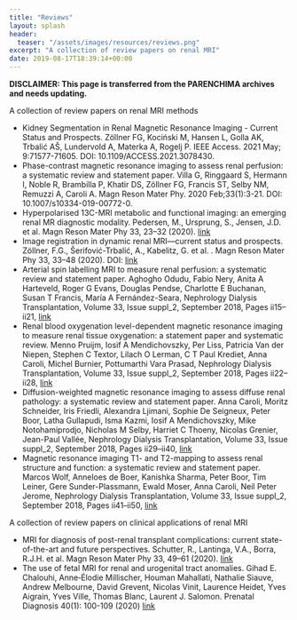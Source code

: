 ```yaml
---
title: "Reviews"
layout: splash
header:
  teaser: "/assets/images/resources/reviews.png"
excerpt: "A collection of review papers on renal MRI"
date: 2019-08-17T18:39:14+00:00
---
```


**DISCLAIMER: This page is transferred from the PARENCHIMA archives and needs updating.**

A collection of review papers on renal MRI methods

- Kidney Segmentation in Renal Magnetic Resonance Imaging - Current Status and Prospects. Zöllner FG, Kociński M, Hansen L, Golla AK, Trbalić AŠ, Lundervold A, Materka A, Rogelj P. IEEE Access. 2021 May; 9:71577-71605. DOI: 10.1109/ACCESS.2021.3078430.
- Phase-contrast magnetic resonance imaging to assess renal perfusion: a systematic review and statement paper. Villa G, Ringgaard S, Hermann I, Noble R, Brambilla P, Khatir DS, Zöllner FG, Francis ST, Selby NM, Remuzzi A, Caroli A. Magn Reson Mater Phy. 2020 Feb;33(1):3-21. DOI: 10.1007/s10334-019-00772-0.
- Hyperpolarised 13C-MRI metabolic and functional imaging: an emerging renal MR diagnostic modality. Pedersen, M., Ursprung, S., Jensen, J.D. et al.  Magn Reson Mater Phy 33, 23–32 (2020). [link](https://doi.org/10.1007/s10334-019-00801-y)
- Image registration in dynamic renal MRI—current status and prospects. Zöllner, F.G., Šerifović-Trbalić, A., Kabelitz, G. et al. . Magn Reson Mater Phy 33, 33–48 (2020). DOI: [link](https://doi.org/10.1007/s10334-019-00782-y)
- Arterial spin labelling MRI to measure renal perfusion: a systematic review and statement paper. Aghogho Odudu, Fabio Nery, Anita A Harteveld, Roger G Evans, Douglas Pendse, Charlotte E Buchanan, Susan T Francis, María A Fernández-Seara, Nephrology Dialysis Transplantation, Volume 33, Issue suppl_2, September 2018, Pages ii15–ii21, [link](https://doi.org/10.1093/ndt/gfy180)
- Renal blood oxygenation level-dependent magnetic resonance imaging to measure renal tissue oxygenation: a statement paper and systematic review. Menno Pruijm, Iosif A Mendichovszky, Per Liss, Patricia Van der Niepen, Stephen C Textor, Lilach O Lerman, C T Paul Krediet, Anna Caroli, Michel Burnier, Pottumarthi Vara Prasad, Nephrology Dialysis Transplantation, Volume 33, Issue suppl_2, September 2018, Pages ii22–ii28, [link](https://doi.org/10.1093/ndt/gfy243)
- Diffusion-weighted magnetic resonance imaging to assess diffuse renal pathology: a systematic review and statement paper. Anna Caroli, Moritz Schneider, Iris Friedli, Alexandra Ljimani, Sophie De Seigneux, Peter Boor, Latha Gullapudi, Isma Kazmi, Iosif A Mendichovszky, Mike Notohamiprodjo, Nicholas M Selby, Harriet C Thoeny, Nicolas Grenier, Jean-Paul Vallée, Nephrology Dialysis Transplantation, Volume 33, Issue suppl_2, September 2018, Pages ii29–ii40, [link](https://doi.org/10.1093/ndt/gfy163)
- Magnetic resonance imaging T1- and T2-mapping to assess renal structure and function: a systematic review and statement paper. Marcos Wolf, Anneloes de Boer, Kanishka Sharma, Peter Boor, Tim Leiner, Gere Sunder-Plassmann, Ewald Moser, Anna Caroli, Neil Peter Jerome, Nephrology Dialysis Transplantation, Volume 33, Issue suppl_2, September 2018, Pages ii41–ii50, [link](https://doi.org/10.1093/ndt/gfy198)


A collection of review papers on clinical applications of renal MRI

- MRI for diagnosis of post-renal transplant complications: current state-of-the-art and future perspectives. Schutter, R., Lantinga, V.A., Borra, R.J.H. et al.  Magn Reson Mater Phy 33, 49–61 (2020). [link](https://doi.org/10.1007/s10334-019-00813-8)
- The use of fetal MRI for renal and urogenital tract anomalies. Gihad E. Chalouhi, Anne‐Élodie Millischer, Houman Mahallati, Nathalie Siauve, Andrew Melbourne, David Grevent, Nicolas Vinit, Laurence Heidet, Yves Aigrain, Yves Ville, Thomas Blanc, Laurent J. Salomon. Prenatal Diagnosis 40(1): 100-109 (2020) [link](https://obgyn.onlinelibrary.wiley.com/doi/10.1002/pd.5610)